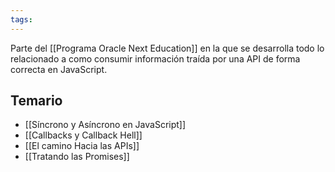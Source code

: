 ```yaml
---
tags:
---
```

Parte del [[Programa Oracle Next Education]] en la que se desarrolla todo lo relacionado a como consumir información traída por una API de forma correcta en JavaScript.

## Temario

- [[Síncrono y Asíncrono en JavaScript]]
- [[Callbacks y Callback Hell]]
- [[El camino Hacia las APIs]]
- [[Tratando las Promises]]